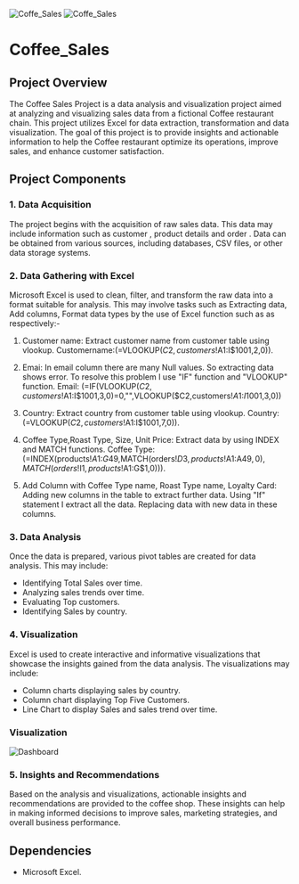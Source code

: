 ![Coffe_Sales](https://github.com/user-attachments/assets/43aa6907-4eca-4f55-a615-cfc82071010f)
![Coffe_Sales](https://github.com/user-attachments/assets/43aa6907-4eca-4f55-a615-cfc82071010f)
# Coffee_Sales


## Project Overview

The Coffee Sales Project is a data analysis and visualization project aimed at analyzing and visualizing sales data from a fictional Coffee restaurant chain. This project utilizes Excel for data extraction, transformation and data visualization. The goal of this project is to provide insights and actionable information to help the Coffee restaurant optimize its operations, improve sales, and enhance customer satisfaction.

## Project Components

### 1. Data Acquisition

The project begins with the acquisition of raw sales data. This data may include information such as customer , product details and order . Data can be obtained from various sources, including databases, CSV files, or other data storage systems.

### 2. Data Gathering with Excel

Microsoft Excel is used to clean, filter, and transform the raw data into a format suitable for analysis. This may involve tasks such as Extracting data, Add columns, Format data types by the use of Excel function such as  as respectively:-

  1. Customer name: Extract customer name from customer table using vlookup.
      Customername:(=VLOOKUP($C2,customers!$A$1:$I$1001,2,0)).
     
  2. Emai: In email column there are many Null values. So extracting data shows error. To resolve this problem I use "IF" function and "VLOOKUP" function.
       Email: (=IF(VLOOKUP($C2,customers!$A$1:$I$1001,3,0)=0,"",VLOOKUP($C2,customers!$A$1:$I$1001,3,0))
     
  3. Country: Extract country from customer table using vlookup.
      Country:(=VLOOKUP($C2,customers!$A$1:$I$1001,7,0)).

  4. Coffee Type,Roast Type, Size, Unit Price: Extract data by using INDEX and MATCH functions.
      Coffee Type: (=INDEX(products!$A$1:$G$49,MATCH(orders!$D3,products!$A$1:$A$49,0),MATCH(orders!$I$1,products!$A$1:$G$1,0))).

  5. Add Column with Coffee Type name, Roast Type name, Loyalty Card: Adding new columns in the table to extract further data. Using "If" statement I extract all the data. Replacing data with new data in these         columns.
      
### 3. Data Analysis

Once the data is prepared, various pivot tables are created for data analysis. This may include:

- Identifying Total Sales over time.
- Analyzing sales trends over time.
- Evaluating Top customers.
- Identifying Sales by country.

### 4. Visualization

Excel is used to create interactive and informative visualizations that showcase the insights gained from the data analysis. The visualizations may include:

- Column charts displaying sales by country.
- Column chart displaying Top Five Customers.
- Line Chart to display Sales and sales trend over time.

### Visualization

![Dashboard ]()


### 5. Insights and Recommendations

Based on the analysis and visualizations, actionable insights and recommendations are provided to the coffee shop. These insights can help in making informed decisions to improve sales, marketing strategies, and overall business performance.

## Dependencies

- Microsoft Excel.
